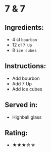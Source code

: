# 7 & 7

## Ingredients:
- 4 cl `bourbon`
- 12 cl `7 Up`
- 8 `ice cubes`

## Instructions:
- Add bourbon
- Add 7 Up
- Add ice cubes

## Served in:
- Highball glass

## Rating:
- ★★★☆☆